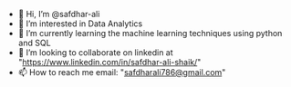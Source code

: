 - 👋 Hi, I’m @safdhar-ali
- 👀 I’m interested in Data Analytics
- 🌱 I’m currently learning the machine learning techniques using python and SQL
- 💞️ I’m looking to collaborate on linkedin at "https://www.linkedin.com/in/safdhar-ali-shaik/"
- 📫 How to reach me email: "safdharali786@gmail.com"

<!---
safdhar-ali/safdhar-ali is a ✨ special ✨ repository because its `README.md` (this file) appears on your GitHub profile.
You can click the Preview link to take a look at your changes.
--->
